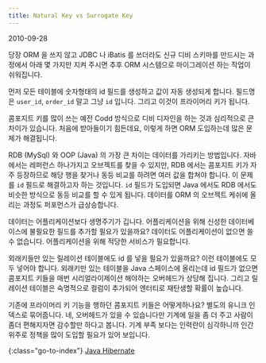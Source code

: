 ```yaml
---
title: Natural Key vs Surrogate Key
---
```


2010-09-28

당장 ORM 을 쓰지 않고 JDBC 나 iBatis 를 쓰더라도
신규 디비 스키마를 만드시는 과정에서 아래 몇 가지만 지켜 주시면
추후 ORM 시스템으로 마이그레이션 하는 작업이 쉬워집니다.

먼저 모든 테이블에 숫자형태의 id 필드를 생성하고 값이 자동 생성되게 합니다.
필드명은 `user_id`, `order_id` 말고 그냥 `id` 입니다.
그리고 이것이 프라이머리 키가 됩니다.

콤포지트 키를 많이 쓰는 예전 Codd 방식으로 디비 디자인을 하는 것과 심리적으로 큰 차이가 있습니다.
처음에 받아들이기 힘든데요, 이렇게 하면 ORM 도입하는데 많은 문제가 해결됩니다.

RDB (MySql) 와 OOP (Java) 의 가장 큰 차이는 데이터를 가리키는 방법입니다.
자바에서는 레퍼런스 하나가지고 오브젝트를 찾을 수 있지만,
RDB 에서는 콤포지트 키가 자주 등장하므로 해당 행을 찾거나 동등 비교를 하려면 여러 값을 합쳐야 합니다.
이 문제를 `id` 필드로 해결하고자 하는 것입니다.
`id` 필드가 도입되면 Java 에서도 RDB 에서도 비슷한 방식으로 동등 비교를 할 수 있게 됩니다.
데이터를 ORM 의 오브젝트 케쉬에 올리는 과정도 퍼포먼스가 급상승합니다.

데이터는 어플리케이션보다 생명주기가 깁니다.
어플리케이션을 위해 신성한 데이터베이스에 불필요한 필드를 추가할 필요가 있을까요?
데이터도 어플리케이션이 없으면 쓸 수 없습니다.
어플리케이션을 위해 적당한 서비스가 필요합니다.

외래키들만 있는 릴레이션 테이블에도 id 를 넣을 필요가 있을까요?
이런 테이블에도 모두 넣어야 합니다.
외래키만 있는 테이블을 Java 스페이스에 올리는데 id 필드가 없으면
콤포지트 키들을 매번 시리얼라이제이션 해야하는 오버헤드가 상당해 집니다.
그리고 릴레이션 테이블은 숙명적으로 컬럼이 추가되어 엔터티로 재탄생할 확률이 높습니다.

기존에 프라이머리 키 기능을 행하던 콤포지트 키들은 어떻게하나요?
별도의 유니크 인덱스로 묶어줍니다.
네, 오버헤드가 있을 수 있습니다만 기계에 일을 좀 더 주고 사람이 좀더 편해지자면 감수할만 하다고 봅니다.
기계 부족 보다는 인력란이 심각하니까 인간 위주로 정책을 많이 도입할 필요가 있어 보입니다.


{:class="go-to-index"}
[Java Hibernate](index)
